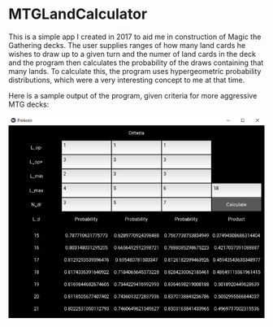 # MTGLandCalculator

This is a simple app I created in 2017 to aid me in construction of Magic the Gathering decks.
The user supplies ranges of how many land cards he wishes to draw up to a given turn and the numer of land cards in the deck and the program then calculates the probability of the draws containing that many lands. To calculate this, the program uses hypergeometric probability distributions, which were a very interesting concept to me at that time.

Here is a sample output of the program, given criteria for more aggressive MTG decks:

![Sample output of the program](https://github.com/andyElking/MTGLandCalculator/blob/77c1bdb3970b943e52fb8b3230f96abbcd3ecd4f/Aggro_output_screenshot.png)

